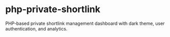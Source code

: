 # php-private-shortlink
PHP-based private shortlink management dashboard with dark theme, user authentication, and analytics.
